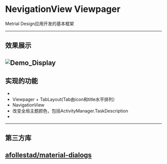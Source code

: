 # NevigationView Viewpager
Metrial Design应用开发的基本框架


---
## 效果展示
![Demo_Display](https://raw.githubusercontent.com/Winky93/NevigationView_Viewpage/master/DemoDisplay.gif)
---
## 实现的功能
-
-  Viewpager + TabLayout(Tab由icon和title水平排列）
-  NavigationView
-  改变全局主题颜色，包括ActivityManager.TaskDescription
-  

---
## 第三方库
[afollestad/material-dialogs](https://github.com/afollestad/material-dialogs)
---

